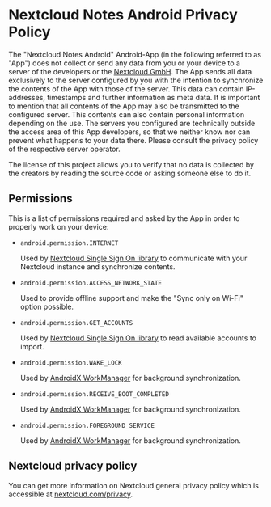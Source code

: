 <!--
 ~ SPDX-FileCopyrightText: 2020-2024 Nextcloud GmbH and Nextcloud contributors
 ~ SPDX-FileCopyrightText: 2020-2024 Stefan Niedermann <info@niedermann.it>
 ~ SPDX-License-Identifier: GPL-3.0-or-later
-->
# Nextcloud Notes Android Privacy Policy

The "Nextcloud Notes Android" Android-App (in the following referred to as "App") does not collect or send any data from you or your device to a server of the developers or the [Nextcloud GmbH](https://nextcloud.com/). The App sends all data exclusively to the server configured by you with the intention to synchronize the contents of the App with those of the server. This data can contain IP-addresses, timestamps and further information as meta data.
It is important to mention that all contents of the App may also be transmitted to the configured server. This contents can also contain personal information depending on the use. The servers you configured are technically outside the access area of this App developers, so that we neither know nor can prevent what happens to your data there. Please consult the privacy policy of the respective server operator.

The license of this project allows you to verify that no data is collected by the creators by reading the source code or asking someone else to do it.

## Permissions

This is a list of permissions required and asked by the App in order to properly work on your device:

- `android.permission.INTERNET`

  Used by [Nextcloud Single Sign On library](https://github.com/nextcloud/Android-SingleSignOn/) to communicate with your Nextcloud instance and synchronize contents.

- `android.permission.ACCESS_NETWORK_STATE`

  Used to provide offline support and make the "Sync only on Wi-Fi" option possible.

- `android.permission.GET_ACCOUNTS`

  Used by [Nextcloud Single Sign On library](https://github.com/nextcloud/Android-SingleSignOn/) to read available accounts to import.

- `android.permission.WAKE_LOCK`

  Used by [AndroidX WorkManager](https://developer.android.com/jetpack/androidx/releases/work) for background synchronization.

- `android.permission.RECEIVE_BOOT_COMPLETED`

  Used by [AndroidX WorkManager](https://developer.android.com/jetpack/androidx/releases/work) for background synchronization.

- `android.permission.FOREGROUND_SERVICE`

  Used by [AndroidX WorkManager](https://developer.android.com/jetpack/androidx/releases/work) for background synchronization.

## Nextcloud privacy policy

You can get more information on Nextcloud general privacy policy which is accessible at [nextcloud.com/privacy](https://nextcloud.com/privacy/).